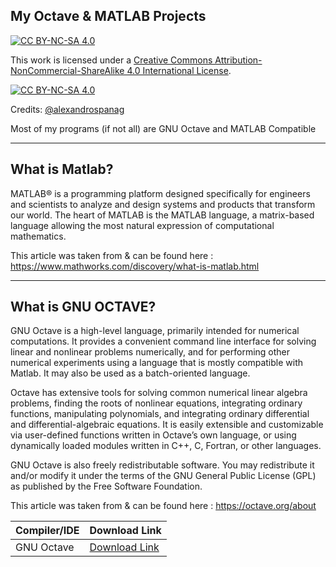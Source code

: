 My Octave & MATLAB Projects
-----------

[![CC BY-NC-SA 4.0][cc-by-nc-sa-shield]][cc-by-nc-sa]

This work is licensed under a
[Creative Commons Attribution-NonCommercial-ShareAlike 4.0 International License][cc-by-nc-sa].

[![CC BY-NC-SA 4.0][cc-by-nc-sa-image]][cc-by-nc-sa]

[cc-by-nc-sa]: http://creativecommons.org/licenses/by-nc-sa/4.0/
[cc-by-nc-sa-image]: https://licensebuttons.net/l/by-nc-sa/4.0/88x31.png
[cc-by-nc-sa-shield]: https://img.shields.io/badge/License-CC%20BY--NC--SA%204.0-lightgrey.svg


Credits: [@alexandrospanag](https://github.com/alexandrospanag)


Most of my programs (if not all) are GNU Octave and MATLAB Compatible

---------------
What is Matlab? 
--------------
MATLAB® is a programming platform designed specifically for engineers and scientists to analyze and design systems and products that transform our world. The heart of MATLAB is the MATLAB language, a matrix-based language allowing the most natural expression of computational mathematics.

This article was taken from & can be found here  : https://www.mathworks.com/discovery/what-is-matlab.html


------------------------
What is GNU OCTAVE?
-----------------------

GNU Octave is a high-level language, primarily intended for numerical computations. It provides a convenient command line interface for solving linear and nonlinear problems numerically, and for performing other numerical experiments using a language that is mostly compatible with Matlab. It may also be used as a batch-oriented language.

Octave has extensive tools for solving common numerical linear algebra problems, finding the roots of nonlinear equations, integrating ordinary functions, manipulating polynomials, and integrating ordinary differential and differential-algebraic equations. It is easily extensible and customizable via user-defined functions written in Octave’s own language, or using dynamically loaded modules written in C++, C, Fortran, or other languages.

GNU Octave is also freely redistributable software. You may redistribute it and/or modify it under the terms of the GNU General Public License (GPL) as published by the Free Software Foundation.

This article was taken from & can be found here : https://octave.org/about


| Compiler/IDE | Download Link |
| --------------- | ---------------- |
| GNU Octave | [Download Link](https://www.gnu.org/software/octave/download) |
